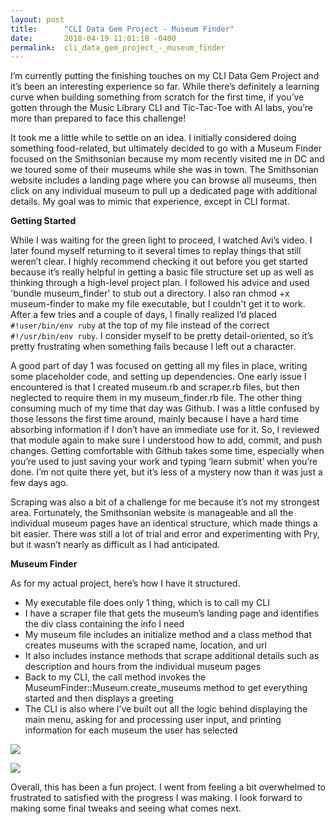 ```yaml
---
layout: post
title:      "CLI Data Gem Project - Museum Finder"
date:       2018-04-19 11:01:18 -0400
permalink:  cli_data_gem_project_-_museum_finder
---
```



I’m currently putting the finishing touches on my CLI Data Gem Project and it’s been an interesting experience so far. While there’s definitely a learning curve when building something from scratch for the first time, if you’ve gotten through the Music Library CLI and Tic-Tac-Toe with AI labs, you’re more than prepared to face this challenge!

It took me a little while to settle on an idea. I initially considered doing something food-related, but ultimately decided to go with a Museum Finder focused on the Smithsonian because my mom recently visited me in DC and we toured some of their museums while she was in town. The Smithsonian website includes a landing page where you can browse all museums, then click on any individual museum to pull up a dedicated page with additional details. My goal was to mimic that experience, except in CLI format.

**Getting Started**

While I was waiting for the green light to proceed, I watched Avi’s video. I later found myself returning to it several times to replay things that still weren’t clear. I highly recommend checking it out before you get started because it’s really helpful in getting a basic file structure set up as well as thinking through a high-level project plan. I followed his advice and used 'bundle museum_finder' to stub out a directory. I also ran chmod +x museum-finder to make my file executable, but I couldn't get it to work. After a few tries and a couple of days, I finally realized I’d placed `#!user/bin/env ruby` at the top of my file instead of the correct `#!/usr/bin/env ruby`. I consider myself to be pretty detail-oriented, so it’s pretty frustrating when something fails because I left out a character.

A good part of day 1 was focused on getting all my files in place, writing some placeholder code, and setting up dependencies. One early issue I encountered is that I created museum.rb and scraper.rb files, but then neglected to require them in my museum_finder.rb file. The other thing consuming much of my time that day was Github. I was a little confused by those lessons the first time around, mainly because I have a hard time absorbing information if I don’t have an immediate use for it. So, I reviewed that module again to make sure I understood how to add, commit, and push changes. Getting comfortable with Github takes some time, especially when you’re used to just saving your work and typing ‘learn submit’ when you’re done. I’m not quite there yet, but it’s less of a mystery now than it was just a few days ago.

Scraping was also a bit of a challenge for me because it’s not my strongest area. Fortunately, the Smithsonian website is manageable and all the individual museum pages have an identical structure, which made things a bit easier. There was still a lot of trial and error and experimenting with Pry, but it wasn’t nearly as difficult as I had anticipated. 

**Museum Finder**

As for my actual project, here’s how I have it structured.

* My executable file does only 1 thing, which is to call my CLI
* I have a scraper file that gets the museum’s landing page and identifies the div class containing the info I need
* My museum file includes an initialize method and a class method that creates museums with the scraped name, location, and url
* It also includes instance methods that scrape additional details such as description and hours from the individual museum pages
* Back to my CLI, the call method invokes the MuseumFinder::Museum.create_museums method to get everything started and then displays a greeting
* The CLI is also where I’ve built out all the logic behind displaying the main menu, asking for and processing user input, and printing information for each museum the user has selected

![](https://i.imgur.com/GDkmDd2.png)

![](https://i.imgur.com/LIJoo4N.png)

Overall, this has been a fun project. I went from feeling a bit overwhelmed to frustrated to satisfied with the progress I was making. I look forward to making some final tweaks and seeing what comes next.
